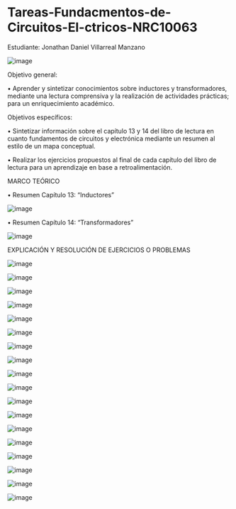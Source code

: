 # Tareas-Fundacmentos-de-Circuitos-El-ctricos-NRC10063
Estudiante: Jonathan Daniel Villarreal Manzano

![image](https://user-images.githubusercontent.com/116780175/215345623-5012a2e3-a1c5-456f-b6ea-73e1ea0660df.png)

Objetivo general:

•	     Aprender y sintetizar conocimientos sobre inductores y transformadores, mediante una lectura comprensiva y la
realización de actividades prácticas; para un enriquecimiento académico. 

Objetivos específicos:

•	     Sintetizar información sobre el capítulo 13 y 14 del libro de lectura en cuanto fundamentos de circuitos y electrónica mediante
un resumen al estilo de un mapa conceptual.  

•	     Realizar los ejercicios propuestos al final de cada capítulo del libro de lectura para un aprendizaje en base a retroalimentación. 

MARCO TEÓRICO

•	Resumen Capítulo 13: “Inductores”

![image](https://user-images.githubusercontent.com/116780175/215345713-19421429-431e-4f6e-8f20-56b1ab6427a0.png)

•	Resumen Capítulo 14: “Transformadores”

![image](https://user-images.githubusercontent.com/116780175/216184843-e93a472f-da85-41f5-b70f-43661bba326e.png)

EXPLICACIÓN Y RESOLUCIÓN DE EJERCICIOS O PROBLEMAS

![image](https://user-images.githubusercontent.com/116780175/215345733-3c8720cd-a176-4930-9d4f-19d58c120403.png)

![image](https://user-images.githubusercontent.com/116780175/215345747-01b86dec-24b7-407f-84aa-4199a57ca3d4.png)

![image](https://user-images.githubusercontent.com/116780175/215345765-119ea26e-b899-4d7d-85f6-b7c637752987.png)

![image](https://user-images.githubusercontent.com/116780175/215345776-114aee9a-b214-4373-93fb-5bab16b649aa.png)

![image](https://user-images.githubusercontent.com/116780175/215345785-fcea776c-a804-4d67-b71d-309aaaab0ec9.png)

![image](https://user-images.githubusercontent.com/116780175/215345793-5ab9c82a-3e18-45ca-a0d9-c446ac6edd30.png)

![image](https://user-images.githubusercontent.com/116780175/215345808-5ac33d64-91fe-4218-a150-641c318645fb.png)

![image](https://user-images.githubusercontent.com/116780175/215345825-9ac47b17-753f-4a53-aa33-38687ad7ef5b.png)

![image](https://user-images.githubusercontent.com/116780175/215345853-f178d2ec-480d-4424-a0a8-a2a6e7d4a1d6.png)

![image](https://user-images.githubusercontent.com/116780175/216184927-3f520c88-0bf4-4227-a4a2-1a93612b4bab.png)

![image](https://user-images.githubusercontent.com/116780175/216184978-68063dba-8a1d-42d3-a996-9a6e722c9893.png)

![image](https://user-images.githubusercontent.com/116780175/216185107-f16247b7-8658-480d-a297-c97e879b8eea.png)

![image](https://user-images.githubusercontent.com/116780175/216185145-23de9949-297e-4313-af77-007e182111a0.png)

![image](https://user-images.githubusercontent.com/116780175/216185181-e3746267-be8d-489a-95d1-5f0195cb2ae6.png)

![image](https://user-images.githubusercontent.com/116780175/216185222-0dc9bc4e-f8ce-41cb-97b1-10af90ac3364.png)

![image](https://user-images.githubusercontent.com/116780175/216185258-b538f20d-7b28-4dcf-99ec-931221f780b2.png)

![image](https://user-images.githubusercontent.com/116780175/216185331-08b5bbe3-309d-4ee5-adc5-ede8a4d7c9a0.png)

![image](https://user-images.githubusercontent.com/116780175/216185399-683dc2cf-e4fa-4f98-a99b-6d61ef1efc3c.png)

